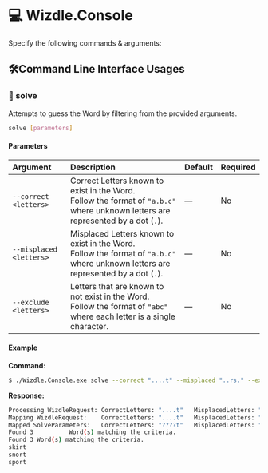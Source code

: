 # 💻 Wizdle.Console
Specify the following commands & arguments:

## 🛠️Command Line Interface Usages
### 🧩 solve
Attempts to guess the Word by filtering from the provided arguments.
```bash
solve [parameters]
```
#### Parameters
| Argument                | Description | Default | Required |
| :---                    | :---        | :---    | :---     |
| `--correct <letters>`   | Correct Letters known to exist in the Word.</br>Follow the format of `"a.b.c"` where unknown letters are represented by a dot (`.`). | — | No |
| `--misplaced <letters>` | Misplaced Letters known to exist in the Word.</br>Follow the format of `"a.b.c"` where unknown letters are represented by a dot (`.`). | — | No |
| `--exclude <letters>`   | Letters that are known to not exist in the Word.</br>Follow the format of `"abc"` where each letter is a single character. | — | No |

#### Example
**Command:**
```bash
$ ./Wizdle.Console.exe solve --correct "....t" --misplaced "..rs." --exclude "haebu"
```
**Response:**
```bash
Processing WizdleRequest: CorrectLetters: "....t"   MisplacedLetters: "..rs." ExcludeLetters: "haebu"
Mapping WizdleRequest:    CorrectLetters: "....t"   MisplacedLetters: "..rs." ExcludeLetters: "haebu"
Mapped SolveParameters:   CorrectLetters: "????t"   MisplacedLetters: "??rs?" ExcludeLetters: "haebu"
Found 3          Word(s) matching the criteria.
Found 3 Word(s) matching the criteria.
skirt
snort
sport
```
